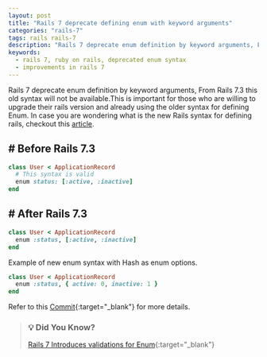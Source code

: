 ```yaml
---
layout: post
title: "Rails 7 deprecate defining enum with keyword arguments"
categories: "rails-7"
tags: rails rails-7
description: "Rails 7 deprecate enum definition by keyword arguments, From Rails 7.3 this old syntax will not be available."
keywords:
  - rails 7, ruby on rails, deprecated enum syntax
  - improvements in rails 7
---
```


Rails 7 deprecate enum definition by keyword arguments, From Rails 7.3 this old syntax will not be available.This is important for those who are willing to upgrade their rails version and already using the older syntax for defining Enum. In case you are wondering what is the new Rails syntax for defining rails, checkout this [article](/rails/2024/02/04/rails-7-adds-new-enum-syntax.html).

## # Before Rails 7.3

```ruby
class User < ApplicationRecord
  # This syntax is valid
  enum status: [:active, :inactive]
end
```

## # After Rails 7.3

```ruby
class User < ApplicationRecord
  enum :status, [:active, :inactive]
end
```

Example of new enum syntax with Hash as enum options.

```ruby
class User < ApplicationRecord
  enum :status, { active: 0, inactive: 1 }
end
```

Refer to this [Commit](https://github.com/rails/rails/commit/8c5425197c7969ff50f675e9792fce1998fb9bc2){:target="_blank"} for more details.

>
> ### 💡 Did You Know?
> [Rails 7 Introduces validations for Enum](/rails/2024/02/03/rails-7.1-enum-validation.html){:target="_blank"}
>
